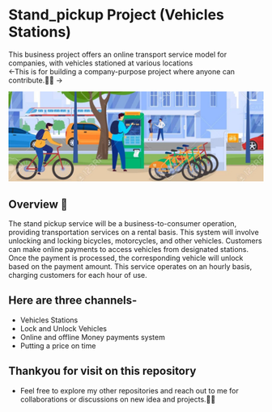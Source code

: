
 # Stand_pickup Project (Vehicles Stations)
 
This business project offers an online transport service model for companies, with vehicles stationed at various locations
<br/>
<-This is for building a company-purpose project where anyone can contribute.🤝🚀 ->

 ![Standpickup logo](https://github.com/abhaymishra24/Stand_pickup/blob/main/Bike%20rentel2.jpg)

## Overview 📄

The stand pickup service will be a business-to-consumer operation, providing transportation services on a rental basis. This system will involve unlocking and locking bicycles, motorcycles, and other vehicles. Customers can make online payments to access vehicles from designated stations. Once the payment is processed, the corresponding vehicle will unlock based on the payment amount. This service operates on an hourly basis, charging customers for each hour of use.

## Here are three channels- 
- Vehicles Stations 
- Lock and Unlock Vehicles
- Online and offline Money payments system
- Putting a price on time

## Thankyou for visit on this repository

- Feel free to explore my other repositories and reach out to me for collaborations or discussions on new idea and projects.🤝😊
 



